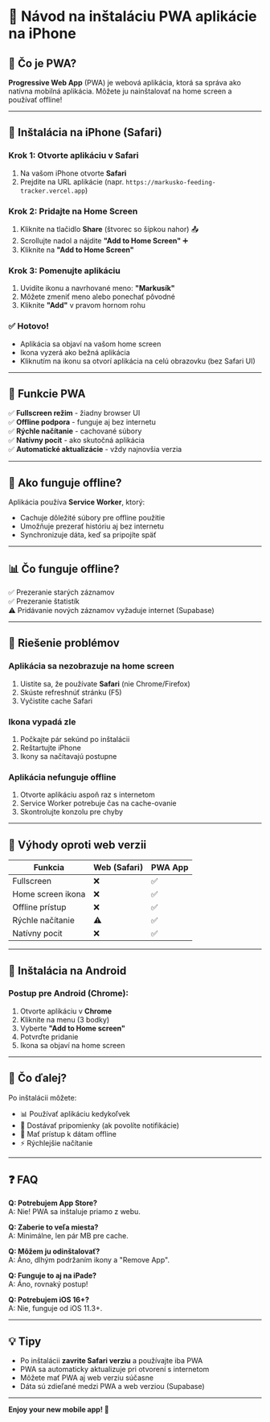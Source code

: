 # 📱 Návod na inštaláciu PWA aplikácie na iPhone

## 🎯 Čo je PWA?
**Progressive Web App** (PWA) je webová aplikácia, ktorá sa správa ako natívna mobilná aplikácia. Môžete ju nainštalovať na home screen a používať offline!

---

## 📲 Inštalácia na iPhone (Safari)

### Krok 1: Otvorte aplikáciu v Safari
1. Na vašom iPhone otvorte **Safari**
2. Prejdite na URL aplikácie (napr. `https://markusko-feeding-tracker.vercel.app`)

### Krok 2: Pridajte na Home Screen
1. Kliknite na tlačidlo **Share** (štvorec so šípkou nahor) 📤
2. Scrollujte nadol a nájdite **"Add to Home Screen"** ➕
3. Kliknite na **"Add to Home Screen"**

### Krok 3: Pomenujte aplikáciu
1. Uvidíte ikonu a navrhované meno: **"Markusík"**
2. Môžete zmeniť meno alebo ponechať pôvodné
3. Kliknite **"Add"** v pravom hornom rohu

### ✅ Hotovo!
- Aplikácia sa objaví na vašom home screen
- Ikona vyzerá ako bežná aplikácia
- Kliknutím na ikonu sa otvorí aplikácia na celú obrazovku (bez Safari UI)

---

## 🎨 Funkcie PWA

✅ **Fullscreen režim** - žiadny browser UI  
✅ **Offline podpora** - funguje aj bez internetu  
✅ **Rýchle načítanie** - cachované súbory  
✅ **Natívny pocit** - ako skutočná aplikácia  
✅ **Automatické aktualizácie** - vždy najnovšia verzia  

---

## 🔄 Ako funguje offline?

Aplikácia používa **Service Worker**, ktorý:
- Cachuje dôležité súbory pre offline použitie
- Umožňuje prezerať históriu aj bez internetu
- Synchronizuje dáta, keď sa pripojíte späť

---

## 📊 Čo funguje offline?

✅ Prezeranie starých záznamov  
✅ Prezeranie štatistík  
⚠️ Pridávanie nových záznamov vyžaduje internet (Supabase)  

---

## 🔧 Riešenie problémov

### Aplikácia sa nezobrazuje na home screen
1. Uistite sa, že používate **Safari** (nie Chrome/Firefox)
2. Skúste refreshnúť stránku (F5)
3. Vyčistite cache Safari

### Ikona vypadá zle
1. Počkajte pár sekúnd po inštalácii
2. Reštartujte iPhone
3. Ikony sa načítavajú postupne

### Aplikácia nefunguje offline
1. Otvorte aplikáciu aspoň raz s internetom
2. Service Worker potrebuje čas na cache-ovanie
3. Skontrolujte konzolu pre chyby

---

## 🎉 Výhody oproti web verzii

| Funkcia | Web (Safari) | PWA App |
|---------|-------------|---------|
| Fullscreen | ❌ | ✅ |
| Home screen ikona | ❌ | ✅ |
| Offline prístup | ❌ | ✅ |
| Rýchle načítanie | ⚠️ | ✅ |
| Natívny pocit | ❌ | ✅ |

---

## 📱 Inštalácia na Android

### Postup pre Android (Chrome):
1. Otvorte aplikáciu v **Chrome**
2. Kliknite na menu (3 bodky)
3. Vyberte **"Add to Home screen"**
4. Potvrďte pridanie
5. Ikona sa objaví na home screen

---

## 🚀 Čo ďalej?

Po inštalácii môžete:
- 📊 Používať aplikáciu kedykoľvek
- 🔔 Dostávať pripomienky (ak povolíte notifikácie)
- 💾 Mať prístup k dátam offline
- ⚡ Rýchlejšie načítanie

---

## ❓ FAQ

**Q: Potrebujem App Store?**  
A: Nie! PWA sa inštaluje priamo z webu.

**Q: Zaberie to veľa miesta?**  
A: Minimálne, len pár MB pre cache.

**Q: Môžem ju odinštalovať?**  
A: Áno, dlhým podržaním ikony a "Remove App".

**Q: Funguje to aj na iPade?**  
A: Áno, rovnaký postup!

**Q: Potrebujem iOS 16+?**  
A: Nie, funguje od iOS 11.3+.

---

## 💡 Tipy

- Po inštalácii **zavrite Safari verziu** a používajte iba PWA
- PWA sa automaticky aktualizuje pri otvorení s internetom
- Môžete mať PWA aj web verziu súčasne
- Dáta sú zdieľané medzi PWA a web verziou (Supabase)

---

**Enjoy your new mobile app! 🎉**

